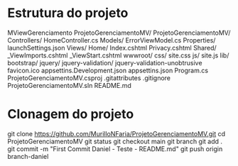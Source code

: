 # Estrutura do projeto
MViewGerenciamento
    ProjetoGerenciamentoMV/
        ProjetoGerenciamentoMV/
            Controllers/
                HomeController.cs
            Models/
                ErrorViewModel.cs
            Properties/
                launchSettings.json
            Views/
                Home/
                    Index.cshtml
                    Privacy.cshtml
                Shared/
                    _ViewImports.cshtml
                    _ViewStart.cshtml
            wwwroot/
                css/
                    site.css
                js/
                    site.js
                lib/
                    bootstrap/
                    jquery/
                    jquery-validation/
                    jquery-validation-unobtrusive
                favicon.ico
            appsettins.Development.json
            appsettins.json
            Program.cs
            ProjetoGerenciamentoMV.csproj
        .gitattributes
        .gitignore
        ProjetoGerenciamentoMV.sln
        README.md    

# Clonagem do projeto
git clone https://github.com/MurilloNFaria/ProjetoGerenciamentoMV.git
cd ProjetoGerenciamentoMV
git status
git checkout main
git branch
git add .
git commit -m "First Commit Daniel - Teste - README.md"
git push origin branch-daniel
